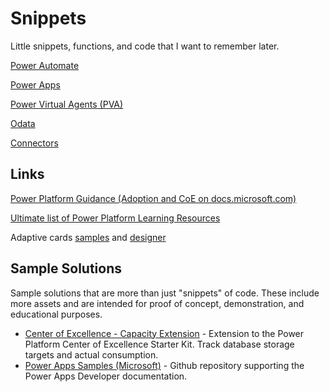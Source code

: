 # Snippets

Little snippets, functions, and code that I want to remember later.

[Power Automate](/power-automate.md)

[Power Apps](/power-apps.md)

[Power Virtual Agents (PVA)](/power-virtual-agents.md)

[Odata](/odata.md)

[Connectors](/connectors.md)

## Links

[Power Platform Guidance (Adoption and CoE on docs.microsoft.com)](https://docs.microsoft.com/en-us/power-platform/guidance/)

[Ultimate list of Power Platform Learning Resources](https://powerapps.microsoft.com/en-us/blog/microsoft-powerapps-learning-resources/)

Adaptive cards [samples](https://adaptivecards.io/samples/) and [designer](https://adaptivecards.io/designer/)

## Sample Solutions

Sample solutions that are more than just "snippets" of code. These include more assets and are intended for proof of concept, demonstration, and educational purposes.

- [Center of Excellence - Capacity Extension](https://github.com/mathyousee/power-platform-snippets/sample-code/ppcoe-capacity-extension/readme.md) - Extension to the Power Platform Center of Excellence Starter Kit. Track database storage targets and actual consumption.
- [Power Apps Samples (Microsoft)](https://github.com/Microsoft/PowerApps-Samples#power-apps-samples) - Github repository supporting the Power Apps Developer documentation.
